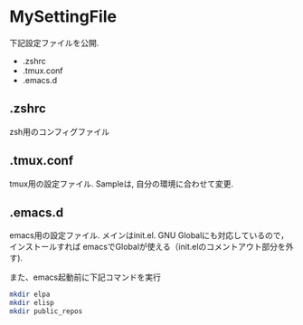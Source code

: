 # MySettingFile

下記設定ファイルを公開.

- .zshrc
- .tmux.conf
- .emacs.d

## .zshrc

zsh用のコンフィグファイル

## .tmux.conf

tmux用の設定ファイル.
Sampleは, 自分の環境に合わせて変更.

## .emacs.d

emacs用の設定ファイル.
メインはinit.el.
GNU Globalにも対応しているので，インストールすれば
emacsでGlobalが使える（init.elのコメントアウト部分を外す).

また、emacs起動前に下記コマンドを実行

```sh
mkdir elpa
mkdir elisp
mkdir public_repos
```
